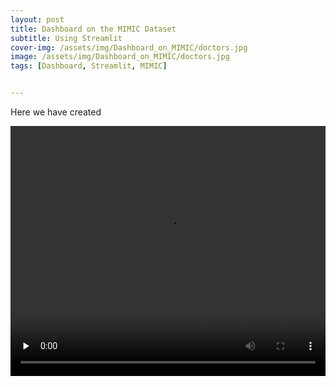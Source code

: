 ```yaml
---
layout: post
title: Dashboard on the MIMIC Dataset
subtitle: Using Streamlit 
cover-img: /assets/img/Dashboard_on_MIMIC/doctors.jpg
image: /assets/img/Dashboard_on_MIMIC/doctors.jpg
tags: [Dashboard, Streamlit, MIMIC]


---
```




Here we have created 

<video width="100%" height="400" controls="controls" preload="none">
      <!-- MP4 for Safari, IE9, iPhone, iPad, Android, and Windows Phone 7 -->
      <source type="video/mp4" src="/assets/img/Dashboard_on_MIMIC/app_demo.mp4" />
      <!-- WebM/VP8 for Firefox4, Opera, and Chrome -->
      <source type="video/webm" src="/assets/img/Dashboard_on_MIMIC/app_demo.webm" />
       <!-- M4V for Apple -->
      <source type="video/mp4" src="/assets/img/Dashboard_on_MIMIC/app_demo.m4v" />
      <!-- Ogg/Vorbis for older Firefox and Opera versions -->
      <source type="video/ogg" src="/assets/img/Dashboard_on_MIMIC/app_demo.ogv" />
      <!-- Flash fallback for non-HTML5 browsers without JavaScript -->
    </video>



   



